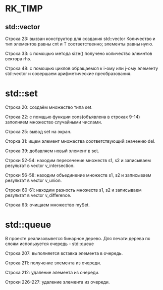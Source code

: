 # RK_TIMP
## std::vector
Cтрокa 23: вызван конструктор для создания std::vector
Количество и тип элементов равны cnt и T соответственно; элементы равны нулю.

Строка 33: с помощью метода size() получено количество элемнтов вектора rhs.

Строка 48: с помощью циклов обращаемся к i-ому или j-ому элементу std::vector и совершаем арифметические преобразования.

# std::set
Строка 20: создаём множество типа set.

Строка 22: с помщью функции cons(объявлена в строках 9-14) заполняем множество случайными числами.

Строка 25: вывод set на экран.

Сторка 31: ищем элемент множества соответствующий значению del.

Строка 39: добавляем новый элемент в set.

Строки 52-54: находим пересечение множеств s1, s2 и записываем результат в vector v_intersection.

Строки 56-58: находим объединение множеств s1, s2 и записываем результат в vector v_union.

Строки 60-61: находим разность множеств s1, s2 и записываем результат в vector v_difference.

Строка 63: очищаем множество mySet.

# std::queue
В проекте реализовывется бинарное дерево. Для печати дерева по слоям используется очередь - std::queue

Строка 207: выполняется вставка элемента в очередь.

Строка 211:  получение элемента из очереди.

Строка 212: удаление элемента из очереди.

Строки 226-227: удаление элемента из очереди.
